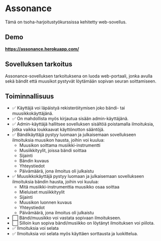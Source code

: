 # Assonance

Tämä on tsoha-harjoitustyökurssissa kehitetty web-sovellus. 

## Demo

**https://assonance.herokuapp.com/**

## Sovelluksen tarkoitus

Assonance-sovelluksen tarkoituksena on luoda web-portaali, jonka avulla sekä bändit että muusikot pystyvät löytämään sopivan seuran soittamiseen. 

## Toiminnallisuus

- ✅ Käyttäjä voi läpäistyä rekisteröitymisen joko bändi- tai muusikkokäyttäjänä. 
- ✅ On mahdollista myös kirjautua sisään admin-käyttäjänä.
- ✅ Admin-käyttäjä hallitsee sovelluksen sisältöä poistamalla ilmoituksia, jotka vaikka loukkaavat käyttönotton sääntöjä.
- ✅ Bändikäyttäjä pystyy luomaan ja julkaisemaan sovellukseen ilmoituksia muusikon hausta, joihin voi kuulua: 
    - Muusikon soittama musiikki-instrumentti
    - Musiikkityylit, joissa bändi soittaa
    - Sijainti
    - Bändin kuvaus
    - Yhteystiedot
    - Päivämäärä, jona ilmoitus oli julkaistu
- ✅ Muusikkokäyttäjä pystyy luomaan ja julkaisemaan sovellukseen ilmoituksia bändin hausta, joihin voi kuulua:
    - Mitä musiikki-instrumenttia muusikko osaa soittaa
    - Mieluiset musiikkityylit
    - Sijainti
    - Muusikon luonnen kuvaus
    - Yhteystiedot
    - Päivämäärä, jona ilmoitus oli julkaistu
- ⬜️ Bändi/muusikko voi vastata sopivaan ilmoitukseen.
- ⬜️ Silloin kun sopiva bändi/musiikko on löytänyt ilmoituksen voi piilota.
- ✅ Ilmoituksia voi selata
- ✅ Ilmoituksia voi selata myös käyttäen sorttausta ja luokittelua. 
